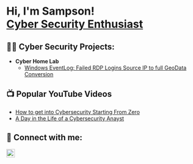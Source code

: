 <h1>Hi, I'm Sampson! <br/><a href="https://www.linkedin.com/in/joshmadakor/">Cyber Security Enthusiast</a></h1>
 
 <h2>👨‍💻 Cyber Security Projects:</h2>
 
 
 - <b>Cyber Home Lab</b>
   - [Windows EventLog: Failed RDP Logins Source IP to full GeoData Conversion](https://github.com/omr1/Sentinab)
 
 
 <h2>📺 Popular YouTube Videos</h2>
 
 - [How to get into Cybersecurity Starting From Zero](https://www.youwatch?v=a83_V_s)
 - [A Day in the Life of a Cybersecurity Anayst](https://www.yom/watch?v=uM7NnoU)
 
 <h2> 🤳 Connect with me:</h2>
 
 
 [<img align="left" alt="JoshMadakor | LinkedIn" width="22px" src="https://cdn.jsdelivr.net/npm/simple-icons@v3/icons/linkedin.svg" />][linkedin]
 
 
 
 [linkedin]: https://www.linkedin.com/in/sampson-lewis-520097344/
 

<!--
**sampsonlewisII/sampsonlewisII** is a ✨ _special_ ✨ repository because its `README.md` (this file) appears on your GitHub profile.

Here are some ideas to get you started:

- 🔭 I’m currently working on ...
- 🌱 I’m currently learning ...
- 👯 I’m looking to collaborate on ...
- 🤔 I’m looking for help with ...
- 💬 Ask me about ...
- 📫 How to reach me: ...
- ⚡ Fun fact: ...
-->
